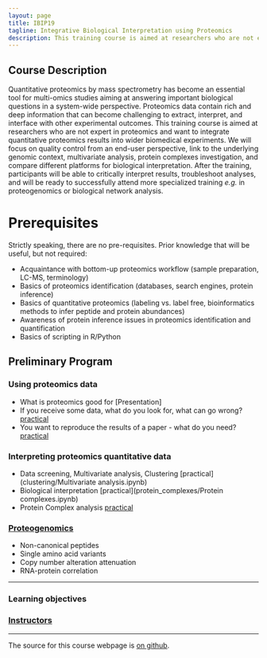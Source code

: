 ```yaml
---
layout: page
title: IBIP19
tagline: Integrative Biological Interpretation using Proteomics
description: This training course is aimed at researchers who are not expert in proteomics and want to integrate quantitative proteomics results into wider biomedical experiments. 
---
```


## Course Description

Quantitative proteomics by mass spectrometry has become an essential tool for multi-omics studies aiming at answering important biological questions in a system-wide perspective. Proteomics data contain rich and deep information that can become challenging to extract, interpret, and interface with other experimental outcomes.
This training course is aimed at researchers who are not expert in proteomics and want to integrate quantitative proteomics results into wider biomedical experiments. We will focus on quality control from an end-user perspective, link to the underlying genomic context, multivariate analysis, protein complexes investigation, and compare different platforms for biological interpretation.
After the training, participants will be able to critically interpret results, troubleshoot analyses, and will be ready to successfully attend more specialized training _e.g._ in proteogenomics or biological network analysis. 


# Prerequisites

Strictly speaking, there are no pre-requisites. Prior knowledge that will be useful, but not required: 
- Acquaintance with bottom-up proteomics workflow (sample preparation, LC-MS, terminology)
- Basics of proteomics identification (databases, search engines, protein inference)
- Basics of quantitative proteomics (labeling vs. label free, bioinformatics methods to infer peptide and protein abundances)
- Awareness of protein inference issues in proteomics identification and quantification
- Basics of scripting in R/Python


## Preliminary Program

### Using proteomics data
- What is proteomics good for [Presentation]
- If you receive some data, what do you look for, what can go wrong? [practical](qc)
- You want to reproduce the results of a paper - what do you need? [practical](critical_manuscript_reviewing/check_for_ms_guidelines.ipynb)

### Interpreting proteomics quantitative data
- Data screening, Multivariate analysis, Clustering [practical](clustering/Multivariate analysis.ipynb)
- Biological interpretation [practical](protein_complexes/Protein complexes.ipynb)
- Protein Complex analysis [practical](biological_interpretation/blind_hackathon.ipynb)

### [Proteogenomics](proteogenomics/proteogenomics.md)
- Non-canonical peptides
- Single amino acid variants
- Copy number alteration attenuation
- RNA-protein correlation


---

### Learning objectives

### [Instructors](instructors.md)


---

The source for this course webpage is [on github](https://github.com/GTPB/Web_course_template).
